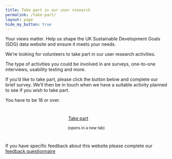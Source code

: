 ```yaml
---
title: Take part in our user research
permalink: /take-part/
layout: page
hide_my_button: true
---
```


Your views matter. Help us shape the UK Sustainable Development Goals (SDG) data website and ensure it meets your needs.

We’re looking for volunteers to take part in our user research activities.

The type of activities you could be involved in are surveys, one-to-one interviews, usability testing and more.

If you’d like to take part, please click the button below and complete our brief survey. We’ll then be in touch when we have a suitable activity planned to see if you wish to take part. 

You have to be 18 or over.

<a class="btn btn-primary btn-download" href="https://www.surveymonkey.co.uk/r/8DBHWCF" target="_blank" style="display: block; margin-left: auto; margin-right: auto; width: 8em; margin-bottom: inherit; margin-top: 40px;">Take part</a>
<p style="text-align: center; font-size: 12px; margin-bottom: 40px;">(opens in a new tab)</p>

If you have specific feedback about this website please complete our [feedback questionnaire](https://www.surveymonkey.co.uk/r/SDGfeedback)
